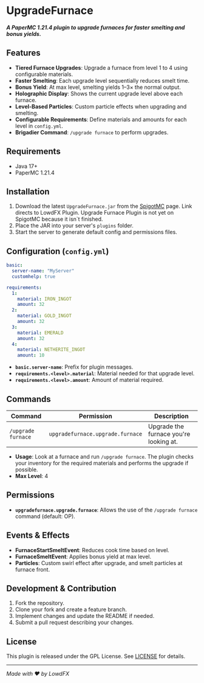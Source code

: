 # UpgradeFurnace

_**A PaperMC 1.21.4 plugin to upgrade furnaces for faster smelting and bonus yields.**_

## Features

- **Tiered Furnace Upgrades**: Upgrade a furnace from level 1 to 4 using configurable materials.
- **Faster Smelting**: Each upgrade level sequentially reduces smelt time.
- **Bonus Yield**: At max level, smelting yields 1–3× the normal output.
- **Holographic Display**: Shows the current upgrade level above each furnace.
- **Level-Based Particles**: Custom particle effects when upgrading and smelting.
- **Configurable Requirements**: Define materials and amounts for each level in `config.yml`.
- **Brigadier Command**: `/upgrade furnace` to perform upgrades.

## Requirements

- Java 17+
- PaperMC 1.21.4

## Installation

1. Download the latest `UpgradeFurnace.jar` from the [SpigotMC](https://www.spigotmc.org/resources/lowdfx.123832/) page. Link directs to LowdFX Plugin. Upgrade Furnace Plugin is not yet on SpigotMC because it isn`t finished.
2. Place the JAR into your server's `plugins` folder.
3. Start the server to generate default config and permissions files.

## Configuration (`config.yml`)

```yaml
basic:
  server-name: "MyServer"
  customhelp: true

requirements:
  1:
    material: IRON_INGOT
    amount: 32
  2:
    material: GOLD_INGOT
    amount: 32
  3:
    material: EMERALD
    amount: 32
  4:
    material: NETHERITE_INGOT
    amount: 10
```

- **`basic.server-name`**: Prefix for plugin messages.
- **`requirements.<level>.material`**: Material needed for that upgrade level.
- **`requirements.<level>.amount`**: Amount of material required.

## Commands

| Command                   | Permission                         | Description                             |
|---------------------------|------------------------------------|-----------------------------------------|
| `/upgrade furnace`        | `upgradefurnace.upgrade.furnace`   | Upgrade the furnace you're looking at.  |

- **Usage**: Look at a furnace and run `/upgrade furnace`. The plugin checks your inventory for the required materials and performs the upgrade if possible.
- **Max Level**: 4

## Permissions

- **`upgradefurnace.upgrade.furnace`**: Allows the use of the `/upgrade furnace` command (default: OP).

## Events & Effects

- **FurnaceStartSmeltEvent**: Reduces cook time based on level.
- **FurnaceSmeltEvent**: Applies bonus yield at max level.
- **Particles**: Custom swirl effect after upgrade, and smelt particles at furnace front.

## Development & Contribution

1. Fork the repository.
2. Clone your fork and create a feature branch.
3. Implement changes and update the README if needed.
4. Submit a pull request describing your changes.

## License

This plugin is released under the GPL License. See [LICENSE](LICENSE) for details.

---
*Made with ❤️ by LowdFX*

